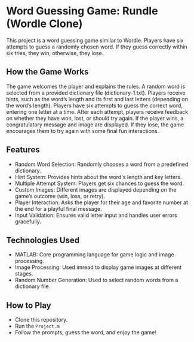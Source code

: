 # Word Guessing Game: Rundle (Wordle Clone)

This project is a word guessing game similar to Wordle. Players have six attempts to guess a randomly chosen word. If they guess correctly within six tries, they win; otherwise, they lose.

## How the Game Works
The game welcomes the player and explains the rules.
A random word is selected from a provided dictionary file (dictionary-1.txt).
Players receive hints, such as the word’s length and its first and last letters (depending on the word’s length).
Players have six attempts to guess the correct word, entering one letter at a time.
After each attempt, players receive feedback on whether they have won, lost, or should try again.
If the player wins, a congratulatory message and image are displayed. If they lose, the game encourages them to try again with some final fun interactions.

## Features
- Random Word Selection: Randomly chooses a word from a predefined dictionary.
- Hint System: Provides hints about the word's length and key letters.
- Multiple Attempt System: Players get six chances to guess the word.
- Custom Images: Different images are displayed depending on the game’s outcome (win, loss, or retry).
- Player Interaction: Asks the player for their age and favorite number at the end for a playful final message.
- Input Validation: Ensures valid letter input and handles user errors gracefully.
## Technologies Used
- MATLAB: Core programming language for game logic and image processing.
- Image Processing: Used imread to display game images at different stages.
- Random Number Generation: Used to select random words from a dictionary file.
## How to Play
- Clone this repository.
- Run the `Project.m` 
- Follow the prompts, guess the word, and enjoy the game!
